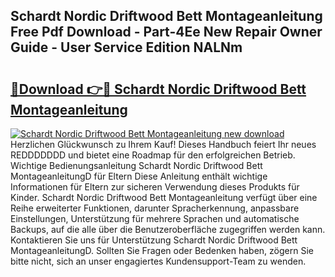 ## Schardt Nordic Driftwood Bett Montageanleitung Free Pdf Download - Part-4Ee New Repair Owner Guide - User Service Edition NALNm

# <h2><a href="http://df8arte.blite.top/?on=Schardt+Nordic+Driftwood+Bett+Montageanleitung">🔗Download 👉🔴 Schardt Nordic Driftwood Bett Montageanleitung</a></h2>

[![Schardt Nordic Driftwood Bett Montageanleitung new download](https://i.imgur.com/lujVjoI.png)](http://df8arte.blite.top/?on=Schardt+Nordic+Driftwood+Bett+Montageanleitung)
Herzlichen Glückwunsch zu Ihrem Kauf! Dieses Handbuch feiert Ihr neues REDDDDDDD und bietet eine Roadmap für den erfolgreichen Betrieb. Wichtige Bedienungsanleitung Schardt Nordic Driftwood Bett MontageanleitungD für Eltern Diese Anleitung enthält wichtige Informationen für Eltern zur sicheren Verwendung dieses Produkts für Kinder. Schardt Nordic Driftwood Bett Montageanleitung verfügt über eine Reihe erweiterter Funktionen, darunter Spracherkennung, anpassbare Einstellungen, Unterstützung für mehrere Sprachen und automatische Backups, auf die alle über die Benutzeroberfläche zugegriffen werden kann. Kontaktieren Sie uns für Unterstützung Schardt Nordic Driftwood Bett MontageanleitungD. Sollten Sie Fragen oder Bedenken haben, zögern Sie bitte nicht, sich an unser engagiertes Kundensupport-Team zu wenden.
